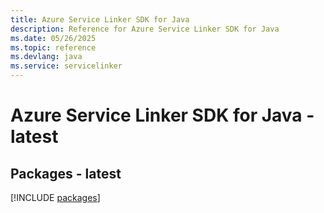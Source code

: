 ```yaml
---
title: Azure Service Linker SDK for Java
description: Reference for Azure Service Linker SDK for Java
ms.date: 05/26/2025
ms.topic: reference
ms.devlang: java
ms.service: servicelinker
---
```

# Azure Service Linker SDK for Java - latest
## Packages - latest
[!INCLUDE [packages](service-linker-index.md)]